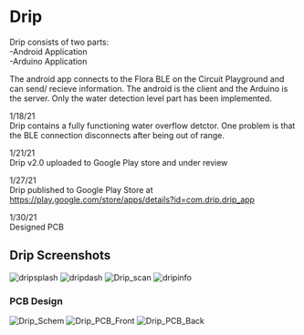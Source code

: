 # Drip


Drip consists of two parts:<br />
-Android Application<br />
-Arduino Application<br />

The android app connects to the Flora BLE on the Circuit Playground and can send/ recieve information. The android is the client and the Arduino is the server. Only the water detection level part has been implemented.

1/18/21<br />
Drip contains a fully functioning water overflow detctor. One problem is that the BLE connection disconnects after being out of range.<br />

1/21/21 <br />
Drip v2.0 uploaded to Google Play store and under review <br />

1/27/21<br />
Drip published to Google Play Store at https://play.google.com/store/apps/details?id=com.drip.drip_app<br />

1/30/21 <br />
Designed PCB <br />

## Drip Screenshots
![dripsplash](https://user-images.githubusercontent.com/77210680/107093873-e8aa8780-67ba-11eb-9876-538d851135cf.JPG)
![dripdash](https://user-images.githubusercontent.com/77210680/107093871-e811f100-67ba-11eb-8652-9a02e6b6a3ab.JPG)
![Drip_scan](https://user-images.githubusercontent.com/77210680/107094735-6c18a880-67bc-11eb-9df7-016117267e44.png)
![dripinfo](https://user-images.githubusercontent.com/77210680/107093872-e8aa8780-67ba-11eb-87e6-0ab5fae41d05.JPG)



### PCB Design
![Drip_Schem](https://user-images.githubusercontent.com/77210680/107093908-f9f39400-67ba-11eb-8d78-d896be03c6d8.JPG)
![Drip_PCB_Front](https://user-images.githubusercontent.com/77210680/107093660-7b96f200-67ba-11eb-8435-cac8884733f9.JPG)
![Drip_PCB_Back](https://user-images.githubusercontent.com/77210680/107093808-bdc03380-67ba-11eb-8c57-7909d2eabbf7.JPG)


